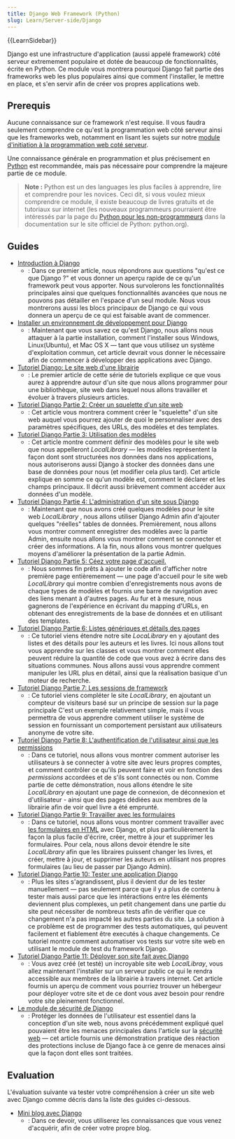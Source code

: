 ```yaml
---
title: Django Web Framework (Python)
slug: Learn/Server-side/Django
---
```


{{LearnSidebar}}

Django est une infrastructure d'application (aussi appelé framework) côté serveur extremement populaire et dotée de beaucoup de fonctionnalités, écrite en Python. Ce module vous montrera pourquoi Django fait partie des frameworks web les plus populaires ainsi que comment l'installer, le mettre en place, et s'en servir afin de créer vos propres applications web.

## Prerequis

Aucune connaissance sur ce framework n'est requise. Il vous faudra seulement comprendre ce qu'est la programmation web côté serveur ainsi que les frameworks web, notamment en lisant les sujets sur notre [module d'initiation à la programmation web coté serveur](/fr/docs/Learn/Server-side/First_steps).

Une connaissance générale en programmation et plus précisement en [Python](/fr/docs/Glossaire/Python) est recommandée, mais pas nécessaire pour comprendre la majeure partie de ce module.

> **Note :** Python est un des languages les plus faciles à apprendre, lire et comprendre pour les novices. Ceci dit, si vous voulez mieux comprendre ce module, il existe beaucoup de livres gratuits et de tutoriaux sur internet (les nouveaux programmeurs pourraient être intéressés par la page du [Python pour les non-programmeurs](https://wiki.python.org/moin/BeginnersGuide/NonProgrammers) dans la documentation sur le site officiel de Python: python.org).

## Guides

- [Introduction à Django](/fr/docs/Learn/Server-side/Django/Introduction)
  - : Dans ce premier article, nous répondrons aux questions "qu'est ce que Django ?" et vous donner un aperçu rapide de ce qu'un framework peut vous apporter. Nous survolerons les fonctionnalités principales ainsi que quelques fonctionnalités avancées que nous ne pouvons pas détailler en l'espace d'un seul module. Nous vous montrerons aussi les blocs principaux de Django ce qui vous donnera un aperçu de ce qui est faisable avant de commencer.
- [Installer un environnement de développement pour Django](/fr/docs/Learn/Server-side/Django/development_environment)
  - : Maintenant que vous savez ce qu'est Django, nous allons nous attaquer à la partie installation, comment l'installer sous Windows, Linux(Ubuntu), et Mac OS X — tant que vous utilisez un système d'exploitation commun, cet article devrait vous donner le nécessaire afin de commencer à développer des applications avec Django.
- [Tutoriel Django: Le site web d'une librairie](/fr/docs/Learn/Server-side/Django/Tutorial_local_library_website)
  - : Le premier article de cette série de tutoriels explique ce que vous aurez à apprendre autour d'un site que nous allons programmer pour une bibliothèque, site web dans lequel nous allons travailler et évoluer à travers plusieurs articles.
- [Tutoriel Django Partie 2: Créer un squelette d'un site web](/fr/docs/Learn/Server-side/Django/skeleton_website)
  - : Cet article vous montrera comment créer le "squelette" d'un site web auquel vous pourrez ajouter de quoi le personnaliser avec des paramètres spécifiques, des URLs, des modèles et des templates.
- [Tutoriel Django Partie 3: Utilisation des modèles](/fr/docs/Learn/Server-side/Django/Models)
  - : Cet article montre comment définir des modèles pour le site web que nous appelleront _LocalLibrary_ — les modèles représentent la façon dont sont structurées nos données dans nos applications, nous autoriserons aussi Django à stocker des données dans une base de données pour nous (et modifier cela plus tard). Cet article explique en somme ce qu'un modèle est, comment le déclarer et les champs principaux. Il décrit aussi brièvement comment accéder aux données d'un modèle.
- [Tutoriel Django Partie 4: L'administration d'un site sous Django](/fr/docs/Learn/Server-side/Django/Admin_site)
  - : Maintenant que nous avons créé quelques modèles pour le site web _LocalLibrary_ , nous allons utiliser Django Admin afin d'ajouter quelques "réelles" tables de données. Premièrement, nous allons vous montrer comment enregistrer des modèles avec la partie Admin, ensuite nous allons vous montrer comment se connecter et créer des informations. A la fin, nous allons vous montrer quelques moyens d'améliorer la présentation de la partie Admin.
- [Tutoriel Django Partie 5: Céez votre page d'accueil.](/fr/docs/Learn/Server-side/Django/Home_page)
  - : Nous sommes fin prêts à ajouter le code afin d'afficher notre première page entièremement — une page d'accueil pour le site web _LocalLibrary_ qui montre combien d'enregistrements nous avons de chaque types de modèles et fournis une barre de navigation avec des liens menant à d'autres pages. Au fur et à mesure, nous gagnerons de l'expérience en écrivant du mapping d'URLs, en obtenant des enregistrements de la base de données et en utilisant des templates.
- [Tutoriel Django Partie 6: Listes génériques et détails des pages](/fr/docs/Learn/Server-side/Django/Generic_views)
  - : Ce tutoriel viens étendre notre site _LocaLibrary_ en y ajoutant des listes et des détails pour les auteurs et les livres. Ici nous allons tout vous apprendre sur les classes et vous montrer comment elles peuvent réduire la quantité de code que vous avez à écrire dans des situations communes. Nous allons aussi vous apprendre comment manipuler les URL plus en détail, ainsi que la réalisation basique d'un moteur de recherche.
- [Tutoriel Django Partie 7: Les sessions de framework](/fr/docs/Learn/Server-side/Django/Sessions)
  - : Ce tutoriel viens compléter le site _LocalLibrary_, en ajoutant un compteur de visiteurs basé sur un principe de session sur la page principale C'est un exemple relativement simple, mais il vous permettra de vous apprendre comment utiliser le système de session en fournissant un comportement persistant aux utilisateurs anonyme de votre site.
- [Tutoriel Django Partie 8: L'authentification de l'utilisateur ainsi que les permissions](/fr/docs/Learn/Server-side/Django/Authentication)
  - : Dans ce tutoriel, nous allons vous montrer comment autoriser les utilisateurs à se connecter à votre site avec leurs propres comptes, et comment contrôler ce qu'ils peuvent faire et voir en fonction des _permissions_ accordées et de s'ils sont connectés ou non. Comme partie de cette démonstration, nous allons étendre le site _LocalLibrary_ en ajoutant une page de connexion, de déconnexion et d'utilisateur - ainsi que des pages dédiées aux membres de la librairie afin de voir quel livre a été emprunté.
- [Tutoriel Django Partie 9: Travailler avec les formulaires](/fr/docs/Learn/Server-side/Django/Forms)
  - : Dans ce tutoriel, nous allons vous montrer comment travailler avec [les formulaires en HTML](/fr/docs/Web/Guide/HTML/Forms) avec Django, et plus particulièrement la façon la plus facile d'écrire, créer, mettre à jour et supprimer les formulaires. Pour cela, nous allons devoir étendre le site _LocalLibrary_ afin que les libraires puissent changer les livres, et créer, mettre à jour, et supprimer les auteurs en utilisant nos propres formulaires (au lieu de passer par Django Admin).
- [Tutoriel Django Partie 10: Tester une application Django](/fr/docs/Learn/Server-side/Django/Testing)
  - : Plus les sites s'agrandissent, plus il devient dur de les tester manuellement — pas seulement parce que il y a plus de contenu à tester mais aussi parce que les intéractions entre les éléments deviennent plus complexes, un petit changement dans une partie du site peut nécessiter de nombreux tests afin de vérifier que ce changement n'a pas impacté les autres parties du site. La solution à ce problème est de programmer des tests automatiques, qui peuvent facilement et fiablement être executés à chaque changements. Ce tutoriel montre comment automatiser vos tests sur votre site web en utilisant le module de test du framework Django.
- [Tutoriel Django Partie 11: Déployer son site fait avec Django](/fr/docs/Learn/Server-side/Django/Deployment)
  - : Vous avez créé (et testé) un incroyable site web _LocalLibray_, vous allez maintenant l'installer sur un serveur public ce qui le rendra accessible aux membres de la librairie à travers internet. Cet article fournis un aperçu de comment vous pourriez trouver un hébergeur pour déployer votre site et de ce dont vous avez besoin pour rendre votre site pleinement fonctionnel.
- [Le module de sécurité de Django](/fr/docs/Learn/Server-side/Django/web_application_security)
  - : Protéger les données de l'utilisateur est essentiel dans la conception d'un site web, nous avons précédemment expliqué quel pouvaient être les menaces principales dans l'article sur la [sécurité web](/fr/docs/Web/Security) — cet article fournis une démonstration pratique des réaction des protections incluse de Django face à ce genre de menaces ainsi que la façon dont elles sont traitées.

## Evaluation

L'évaluation suivante va tester votre compréhension à créer un site web avec Django comme décris dans la liste des guides ci-dessous.

- [Mini blog avec Django](/fr/docs/Learn/Server-side/Django/django_assessment_blog)
  - : Dans ce devoir, vous utiliserez les connaissances que vous venez d'acquérir, afin de créer votre propre blog.
